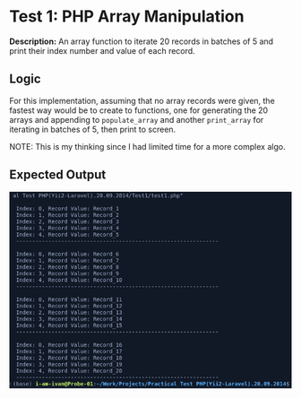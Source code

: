 # Test 1: PHP Array Manipulation

**Description:** An array function to iterate 20 records in batches of 5 and print their index number and value  of each record.

## Logic

For this implementation, assuming that no array records were given, the fastest way would be to create to functions, one for generating the 20 arrays and appending to `populate_array` and another `print_array` for iterating in batches of 5, then print to screen.

NOTE: This is my thinking since I had limited time for a more complex algo.

## Expected Output

![Test1 Output](Assets/Images/PHPracticalTest.Test1.Output.png)
